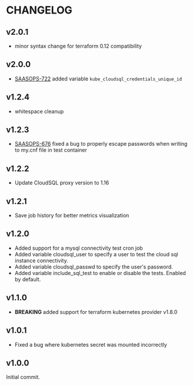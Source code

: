 # CHANGELOG

## v2.0.1

* minor syntax change for terraform 0.12 compatibility

## v2.0.0

* [SAASOPS-722](https://jira.broadsoft.com/browse/SAASOPS-722) added variable `kube_cloudsql_credentials_unique_id`

## v1.2.4

* whitespace cleanup

## v1.2.3
* [SAASOPS-676](https://jira.broadsoft.com/browse/SAASOPS-676) fixed a bug to properly escape passwords when writing to my.cnf file in test container

## v1.2.2
* Update CloudSQL proxy version to 1.16

## v1.2.1
* Save job history for better metrics visualization 

## v1.2.0
* Added support for a mysql connectivity test cron job
* Added variable cloudsql_user to specify a user to test the cloud sql instance connectivity.
* Added variable cloudsql_passwd to specify the user's password.
* Added variable include_sql_test to enable or disable the tests. Enabled by default.
  
## v1.1.0

* **BREAKING** added support for terraform kubernetes provider v1.8.0

## v1.0.1

* Fixed a bug where kubernetes secret was mounted incorrectly

## v1.0.0

Initial commit.
